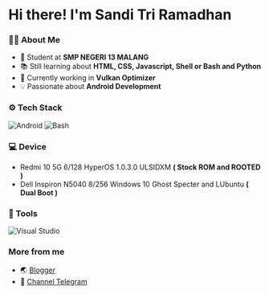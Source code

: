 # Hi there! I'm Sandi Tri Ramadhan 

### 👨‍💻 About Me
- 🏫 Student at **SMP NEGERI 13 MALANG**
- 📚 Still learning about **HTML, CSS, Javascript, Shell or Bash and Python**
- 🔧 Currently working in **Vulkan Optimizer**
- 💡 Passionate about **Android Development**

### ⚙️ Tech Stack
![Android](https://img.shields.io/badge/Android-3DDC84?logo=android&logoColor=white)
![Bash](https://img.shields.io/badge/Bash-4EAA25?logo=gnubash&logoColor=fff)

### 💻 Device
- Redmi 10 5G 6/128 HyperOS 1.0.3.0 ULSIDXM **( Stock ROM and ROOTED )**
- Dell Inspiron N5040 8/256 Windows 10 Ghost Specter and LUbuntu **( Dual Boot )**
### 🔧 Tools
![Visual Studio](https://custom-icon-badges.demolab.com/badge/Visual%20Studio-5C2D91.svg?&logo=visual-studio&logoColor=white)

### More from me
- 🌏 [Blogger](tentangsoftwareandroid.blogspot.com)
- 💾 [Channel Telegram](t.me/sannopensource)
